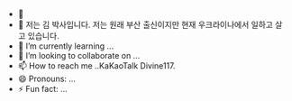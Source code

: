 - 👋 
- 👀 저는 김 박사입니다. 저는 원래 부산 출신이지만 현재 우크라이나에서 일하고 살고 있습니다.
- 🌱 I’m currently learning ...
- 💞️ I’m looking to collaborate on ...
- 📫 How to reach me ..KaKaoTalk Divine117.
- 😄 Pronouns: ...
- ⚡ Fun fact: ...

<!---
kim-hayoon/kim-hayoon is a ✨ special ✨ repository because its `README.md` (this file) appears on your GitHub profile.
You can click the Preview link to take a look at your changes.
--->
